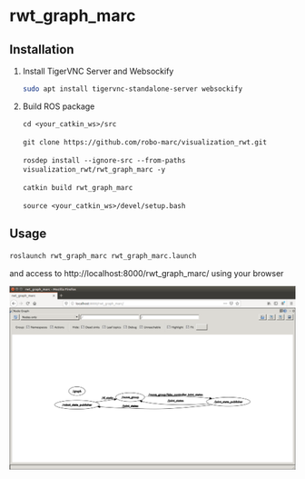 rwt_graph_marc
==============

Installation
------------
1. Install TigerVNC Server and Websockify
    ```sh
    sudo apt install tigervnc-standalone-server websockify
    ```

2. Build ROS package
    ```
    cd <your_catkin_ws>/src

    git clone https://github.com/robo-marc/visualization_rwt.git

    rosdep install --ignore-src --from-paths visualization_rwt/rwt_graph_marc -y

    catkin build rwt_graph_marc

    source <your_catkin_ws>/devel/setup.bash
    ```

Usage
-----
```sh
roslaunch rwt_graph_marc rwt_graph_marc.launch
```

and access to http://localhost:8000/rwt_graph_marc/ using your browser

![rwt_graph_marc.png](images/rwt_graph_marc.png "rwt_graph_marc.png")
